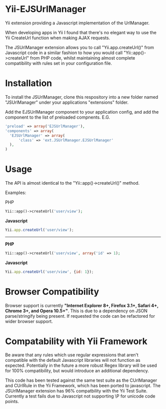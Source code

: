 Yii-EJSUrlManager
=================

Yii extension providing a Javascript implementation of the UrlManager.

When developing apps in Yii I found that there's no elegant way to use the Yii CreateUrl function when making AJAX requests.

The JSUrlManager extension allows you to call "Yii.app.createUrl()" from Javascript code in a similar fashion to how you would call "Yii::app()->createUrl" from PHP code, whilst maintaining almost complete compatibility with rules set in your configuration file.

Installation
============

To install the JSUrlManager, clone this respository into a new folder named "JSUrlManager" under your applications "extensions" folder.

Add the EJSUrlManager component to your application config, and add the component to the list of preloaded compnents.
E.G.
```php
'preload' => array('EJSUrlManager'),
'components' => array(
  'EJSUrlManager' => array(
      'class' => 'ext.JSUrlManager.EJSUrlManager'
  ),
)
```

Usage
======
The API is almost identical to the "Yii::app()->createUrl()" method.

Examples:

PHP
```php
Yii::app()->createUrl('user/view');
```

**Javascript**

```javascript
Yii.app.createUrl('user/view');
```
-----------------

**PHP**
```php
Yii::app()->createUrl('user/view', array('id' => 1);
```

**Javascript**
```javascript
Yii.app.createUrl('user/view', {id: 1});
```

Browser Compatibility
========
Browser support is currently **"Internet Explorer 8+, Firefox 3.1+, Safari 4+, Chrome 3+, and Opera 10.5+"**. This is due to a dependency on JSON parse/stringify being present. If requested the code can be refactored for wider browser support.

Compatability with Yii Framework
=========

Be aware that any rules which use regular expressions that aren't compatible with the default Javascript libraries will not function as expected. Potentially in the future a more robust Regex library will be used for 100% compatibility, but would introduce an additional dependency.

This code has been tested against the same test suite as the CUrlManager and CUrlRule in the Yii Framework, which has been ported to javascript. The JSUrlManager extension has 96% compatbility with the Yii Test Suite. Currently a test fails due to Javascript not supporting \P for unicode code points.
